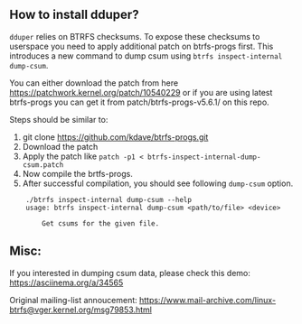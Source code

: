 How to install dduper?
---------------------

`dduper` relies on BTRFS checksums. To expose these checksums to userspace you need to apply additional patch on btrfs-progs first.
This introduces a new command to dump csum using `btrfs inspect-internal dump-csum`.

You can either download the patch from here https://patchwork.kernel.org/patch/10540229 or if you are using latest btrfs-progs you
can get it from patch/btrfs-progs-v5.6.1/ on this repo.

Steps should be similar to:

1. git clone https://github.com/kdave/btrfs-progs.git
2. Download the patch 
3. Apply the patch like `patch -p1 < btrfs-inspect-internal-dump-csum.patch`
4. Now compile the brtfs-progs. 
5. After successful compilation, you should see following `dump-csum` option.

```
	./btrfs inspect-internal dump-csum --help
	usage: btrfs inspect-internal dump-csum <path/to/file> <device>

	    Get csums for the given file.
```

Misc:
----
If you interested in dumping csum data, please check this demo: https://asciinema.org/a/34565

Original mailing-list annoucement: https://www.mail-archive.com/linux-btrfs@vger.kernel.org/msg79853.html

